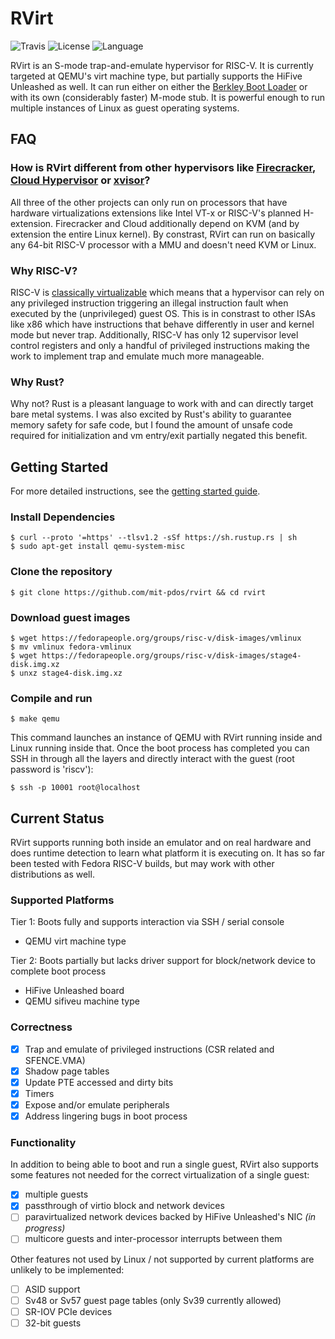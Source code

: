 # RVirt
![Travis](https://img.shields.io/travis/mit-pdos/rvirt.svg)
![License](https://img.shields.io/github/license/mit-pdos/rvirt.svg)
![Language](https://img.shields.io/github/languages/top/mit-pdos/rvirt.svg)

RVirt is an S-mode trap-and-emulate hypervisor for RISC-V. It is currently targeted at QEMU's virt machine type, but partially supports the HiFive Unleashed as well. It can run either on either the [Berkley Boot Loader](https://github.com/riscv/riscv-pk) or with its own (considerably faster) M-mode stub. It is powerful enough to run multiple instances of Linux as guest operating systems.

## FAQ

### How is RVirt different from other hypervisors like [Firecracker](https://github.com/firecracker-microvm/firecracker), [Cloud Hypervisor](https://github.com/intel/cloud-hypervisor) or [xvisor](https://github.com/avpatel/xvisor-next)?

All three of the other projects can only run on processors that have hardware virtualizations extensions like Intel VT-x or RISC-V's planned H-extension. Firecracker and Cloud additionally depend on KVM (and by extension the entire Linux kernel). By constrast, RVirt can run on basically any 64-bit RISC-V processor with a MMU and doesn't need KVM or Linux.

### Why RISC-V?

RISC-V is [classically virtualizable](https://en.wikipedia.org/wiki/Popek_and_Goldberg_virtualization_requirements) which means that a hypervisor can rely on any privileged instruction triggering an illegal instruction fault when executed by the (unprivileged) guest OS. This is in constrast to other ISAs like x86 which have instructions that behave differently in user and kernel mode but never trap. Additionally, RISC-V has only 12 supervisor level control registers and only a handful of privileged instructions making the work to implement trap and emulate much more manageable.

### Why Rust?

Why not? Rust is a pleasant language to work with and can directly target bare metal systems. I was also excited by Rust's ability to guarantee memory safety for safe code, but I found the amount of unsafe code required for initialization and vm entry/exit partially negated this benefit.

## Getting Started

For more detailed instructions, see the [getting started guide](GETTING-STARTED.md).

### Install Dependencies

    $ curl --proto '=https' --tlsv1.2 -sSf https://sh.rustup.rs | sh
    $ sudo apt-get install qemu-system-misc

### Clone the repository

    $ git clone https://github.com/mit-pdos/rvirt && cd rvirt

### Download guest images

    $ wget https://fedorapeople.org/groups/risc-v/disk-images/vmlinux
    $ mv vmlinux fedora-vmlinux
    $ wget https://fedorapeople.org/groups/risc-v/disk-images/stage4-disk.img.xz
    $ unxz stage4-disk.img.xz

### Compile and run

    $ make qemu

This command launches an instance of QEMU with RVirt running inside and Linux running inside that. Once the boot process has completed you can SSH in through all the layers and directly interact with the guest (root password is 'riscv'):

    $ ssh -p 10001 root@localhost

## Current Status

RVirt supports running both inside an emulator and on real hardware and does runtime detection to learn what platform it is executing on. It has so far been tested with Fedora RISC-V builds, but may work with other distributions as well.

### Supported Platforms

Tier 1: Boots fully and supports interaction via SSH / serial console

* QEMU virt machine type

Tier 2: Boots partially but lacks driver support for block/network device to complete boot process

* HiFive Unleashed board
* QEMU sifiveu machine type

### Correctness

- [x] Trap and emulate of privileged instructions (CSR related and SFENCE.VMA)
- [x] Shadow page tables
- [x] Update PTE accessed and dirty bits
- [x] Timers
- [x] Expose and/or emulate peripherals
- [x] Address lingering bugs in boot process

### Functionality
In addition to being able to boot and run a single guest, RVirt also supports some features not needed for the correct virtualization of a single guest:

- [x] multiple guests
- [x] passthrough of virtio block and network devices
- [ ] paravirtualized network devices backed by HiFive Unleashed's NIC *(in progress)*
- [ ] multicore guests and inter-processor interrupts between them

Other features not used by Linux / not supported by current platforms are unlikely to be implemented:

- [ ] ASID support
- [ ] Sv48 or Sv57 guest page tables (only Sv39 currently allowed)
- [ ] SR-IOV PCIe devices
- [ ] 32-bit guests
